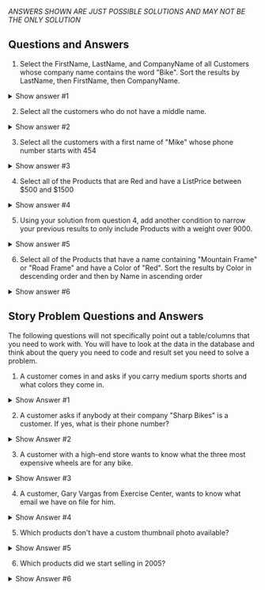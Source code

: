 *ANSWERS SHOWN ARE JUST POSSIBLE SOLUTIONS AND MAY NOT BE THE ONLY SOLUTION*

## Questions and Answers

1) Select the FirstName, LastName, and CompanyName of all Customers whose company name 
contains the word "Bike". Sort the results by LastName, then FirstName, then CompanyName.
<details><summary>Show answer #1</summary>

```sql
    SELECT FirstName
        , LastName
        , CompanyName
    FROM SalesLT.Customer
    WHERE CompanyName LIKE '%Bike%'
    ORDER BY LastName, FirstName, CompanyName
```
</details>

2) Select all the customers who do not have a middle name.
<details><summary>Show answer #2</summary>

```sql
    SELECT *
    FROM SalesLT.Customer
    WHERE MiddleName IS NULL
```

</details>

3) Select all the customers with a first name of "Mike" whose phone number starts with 454
<details><summary>Show answer #3</summary>

```sql
    SELECT *
    FROM SalesLT.Customer
    --WHERE FirstName = 'Mike' AND LEFT(Phone, 3) = 454
    WHERE FirstName = 'Mike' AND Phone LIKE '454%'
```

</details>


4) Select all of the Products that are Red and have a ListPrice between $500 and $1500
<details><summary>Show answer #4</summary>

```sql
    SELECT *
    FROM SalesLT.Product
    WHERE Color = 'Red' AND ListPrice BETWEEN 500 and 1500
```

</details>

5) Using your solution from question 4, add another condition to narrow your previous results to only include Products with a weight over 9000.
<details><summary>Show answer #5</summary>

```sql
    SELECT *
    FROM SalesLT.Product
    WHERE Color = 'Red' AND ListPrice BETWEEN 500 and 1500
        AND Weight > 9000
```

</details>

6) Select all of the Products that have a name containing "Mountain Frame" or "Road Frame" and have a Color of "Red". Sort the results by Color in descending order and then by Name in ascending order
<details><summary>Show answer #6</summary>

```sql
    -- Parenthesis around the OR conditions make sure we select
    -- mountain frames that are red, or road frames that are red
    -- Since all bikes are Red, we don't actually need to sort by color
    -- but the question does ask
    SELECT *
    FROM SalesLT.Product
    WHERE (Name LIKE '%Mountain Frame%' OR
        Name LIKE '%Road Frame%') AND
        Color = 'Red'
    ORDER BY Color DESC, Name
```

</details>


## Story Problem Questions and Answers

The following questions will not specifically point out a table/columns that you need to work with. You will have to look at the data in the database and think about the query you need to code and result set you need to solve a problem.

1) A customer comes in and asks if you carry medium sports shorts and what colors they come in.

<details><summary>Show Answer #1</summary>

```sql
    SELECT Name
        , Color
        --, Size
    FROM SalesLT.Product
    WHERE Name LIKE '%sports short%' AND
        Size = 'M' -- M for medium
```
</details>

2) A customer asks if anybody at their company "Sharp Bikes" is a customer. If yes, what is their phone number?
<details><summary>Show Answer #2</summary>

```sql
    SELECT FirstName
        , LastName
        , Phone
    FROM SalesLT.Customer
    WHERE CompanyName = 'Sharp Bikes' 
```
</details>

3) A customer with a high-end store wants to know what the three most expensive wheels are for any bike.

<details><summary>Show Answer #3</summary>

```sql
    SELECT TOP 3 Name
        , ListPrice
    FROM SalesLT.Product
    -- Looking in the ProductCategory table shows 21 = Wheels
    WHERE ProductCategoryID = 21 
    --WHERE Name LIKE '%wheel%'
    ORDER BY ListPrice DESC
```
</details>

4) A customer, Gary Vargas from Exercise Center, wants to know what email we have on file for him.
<details><summary>Show Answer #4</summary>

```sql
    SELECT EmailAddress
    FROM SalesLT.Customer
    WHERE FirstName = 'Gary' AND LastName = 'Vargas'
        AND CompanyName = 'Exercise Center'
```
</details>

5) Which products don't have a custom thumbnail photo available?
<details><summary>Show Answer #5</summary>

```sql
    SELECT ProductID
        , Name
        , ThumbnailPhotoFileName
    FROM SalesLT.Product
    WHERE ThumbNailPhotoFileName LIKE 'no_image_available%'
```
</details>

6) Which products did we start selling in 2005?
<details><summary>Show Answer #6</summary>

```sql
    SELECT *
    FROM SalesLT.Product
    WHERE YEAR(SellStartDate) = 2005 -- The YEAR function only looks at the year of the expression
    --WHERE SellStartDate >= 'Jan 01, 2005' AND SellStartDate < 'Jan 01, 2006'

```
</details>